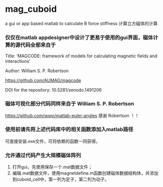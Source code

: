 # mag_cuboid
 a gui or app based matlab to calculate B  force stiffness  计算立方磁体的计算
 
### 仅仅在matlab appdesigner中设计了更易于使用的gui界面，磁体计算的源代码全部来自于
Title: ‘MAGCODE: framework of models for calculating magnetic fields and interactions’

Author: William S. P. Robertson 

https://github.com/AUMAG/magcode 

DOI for the repository: 10.5281/zenodo.1491206 
### 磁体可视化部分代码同样来自于 William S. P. Robertson 
https://github.com/wspr/matlab-euler-angles
感谢 Robertson ！！
### 使用前请先将上述代码库中的相关函数添加入matlab路径 

可直接安装.exe文件，可将依赖的函数一同获得。
### 允许通过代码产生大规模磁体阵列
1. 打开gui，先使用保存一个.mat数据文件；
2. 编辑.mat数据文件，使用magnetdefine.m函数创建磁体数据结构体，并添加到cuboid_cell中，第一列为定子，第二列为动子。
